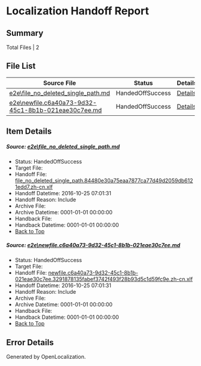 # <a name='report-top'></a> Localization Handoff Report

## Summary
 Total Files | 2

## File List
 Source File | Status | Details 
 ----------- | ------ | ------- 
 [e2e\file_no_deleted_single_path.md](https://github.com/OpenLocalizationTestOrg/ol-test0/blob/50e3c14a9aaef0406ddb6ce0ce1dd7a5597927dc/e2e/file_no_deleted_single_path.md) | HandedOffSuccess | [Details](#c53d4097a6e459aaf1eb6be17cc02f6a1aa735593)
 [e2e\newfile.c6a40a73-9d32-45c1-8b1b-021eae30c7ee.md](https://github.com/OpenLocalizationTestOrg/ol-test0/blob/50e3c14a9aaef0406ddb6ce0ce1dd7a5597927dc/e2e/newfile.c6a40a73-9d32-45c1-8b1b-021eae30c7ee.md) | HandedOffSuccess | [Details](#9c3b9b684711687d01565af08522e9ba80ff9cdd5)

## Item Details
##### <a name='c53d4097a6e459aaf1eb6be17cc02f6a1aa735593'></a> Source: [e2e\file_no_deleted_single_path.md](https://github.com/OpenLocalizationTestOrg/ol-test0/blob/50e3c14a9aaef0406ddb6ce0ce1dd7a5597927dc/e2e/file_no_deleted_single_path.md)
* Status: HandedOffSuccess
* Target File: 
* Handoff File: [file_no_deleted_single_path.84480e30a75eaa7877ca77d49d2059db6121edd7.zh-cn.xlf](https://github.com/OpenLocalizationTestOrg/ol-test0-handoff/blob/3b01c75f5d3da92fb2829f419aa901176d1b4721/ol-handoff/OpenLocalizationTestOrg/ol-test0-zhcn/shujia/mt/file_no_deleted_single_path.84480e30a75eaa7877ca77d49d2059db6121edd7.zh-cn.xlf)
* Handoff Datetime: 2016-10-25 07:01:31
* Handoff Reason: Include
* Archive File: 
* Archive Datetime: 0001-01-01 00:00:00
* Handback File: 
* Handback Datetime: 0001-01-01 00:00:00
* [Back to Top](#report-top)

##### <a name='9c3b9b684711687d01565af08522e9ba80ff9cdd5'></a> Source: [e2e\newfile.c6a40a73-9d32-45c1-8b1b-021eae30c7ee.md](https://github.com/OpenLocalizationTestOrg/ol-test0/blob/50e3c14a9aaef0406ddb6ce0ce1dd7a5597927dc/e2e/newfile.c6a40a73-9d32-45c1-8b1b-021eae30c7ee.md)
* Status: HandedOffSuccess
* Target File: 
* Handoff File: [newfile.c6a40a73-9d32-45c1-8b1b-021eae30c7ee.3291878135fabef3742f493f28b93d5c1d59fc9e.zh-cn.xlf](https://github.com/OpenLocalizationTestOrg/ol-test0-handoff/blob/3b01c75f5d3da92fb2829f419aa901176d1b4721/ol-handoff/OpenLocalizationTestOrg/ol-test0-zhcn/shujia/mt/newfile.c6a40a73-9d32-45c1-8b1b-021eae30c7ee.3291878135fabef3742f493f28b93d5c1d59fc9e.zh-cn.xlf)
* Handoff Datetime: 2016-10-25 07:01:31
* Handoff Reason: Include
* Archive File: 
* Archive Datetime: 0001-01-01 00:00:00
* Handback File: 
* Handback Datetime: 0001-01-01 00:00:00
* [Back to Top](#report-top)


## Error Details

Generated by OpenLocalization.
